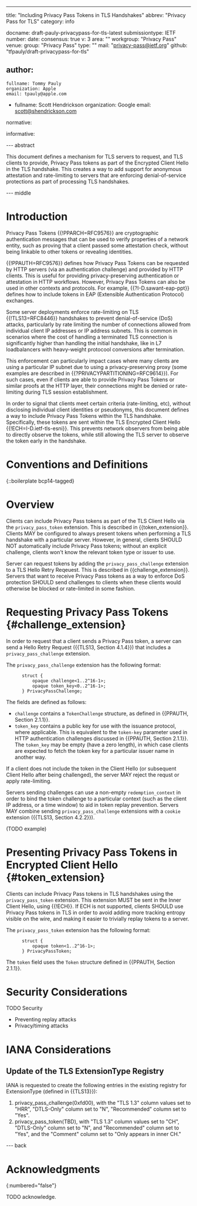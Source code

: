 ---
title: "Including Privacy Pass Tokens in TLS Handshakes"
abbrev: "Privacy Pass for TLS"
category: info

docname: draft-pauly-privacypass-for-tls-latest
submissiontype: IETF
number:
date:
consensus: true
v: 3
area: ""
workgroup: "Privacy Pass"
venue:
  group: "Privacy Pass"
  type: ""
  mail: "privacy-pass@ietf.org"
  github: "tfpauly/draft-privacypass-for-tls"

author:
 -
    fullname: Tommy Pauly
    organization: Apple
    email: tpauly@apple.com
 -
    fullname: Scott Hendrickson
    organization: Google
    email: scott@shendrickson.com

normative:

informative:


--- abstract

This document defines a mechanism for TLS servers to request, and TLS clients to
provide, Privacy Pass tokens as part of the Encrypted Client Hello in the TLS
handshake. This creates a way to add support for anonymous attestation and
rate-limiting to servers that are enforcing denial-of-service protections as
part of processing TLS handshakes.


--- middle

# Introduction

Privacy Pass Tokens {{!PPARCH=RFC9576}} are cryptographic authentication messages
that can be used to verify properties of a network entity, such as proving that a
client passed some attestation check, without being linkable to other tokens
or revealing identities.

{{!PPAUTH=RFC9576}} defines how Privacy Pass Tokens can be requested by HTTP servers
(via an authentication challenge) and provided by HTTP clients. This is useful
for providing privacy-preserving authentication or attestation in HTTP workflows.
However, Privacy Pass Tokens can also be used in other contexts and protocols.
For example, {{?I-D.sawant-eap-ppt}} defines how to include tokens in EAP
(Extensible Authentication Protocol) exchanges.

Some server deployments enforce rate-limiting on TLS {{!TLS13=RFC8446}}
handshakes to prevent denial-of-service (DoS) attacks, particularly by rate
limiting the number of connections allowed from individual client IP addresses
or IP address subnets. This is common in scenarios where the cost of handling a
terminated TLS connection is significantly higher than handling the initial
handshake, like in L7 loadbalancers with heavy-weight protocool conversions
after termination.

This enforcement can particularly impact cases where many clients are using a
particular IP subnet due to using a privacy-preserving proxy (some examples are
described in {{?PRIVACYPARTITIONING=RFC9614}}). For such cases, even if clients
are able to provide Privacy Pass Tokens or similar proofs at the HTTP layer,
their connections might be denied or rate-limiting during TLS session
establishment.

In order to signal that clients meet certain criteria (rate-limiting, etc),
without disclosing individual client identities or pseudonyms, this document
defines a way to include Privacy Pass Tokens within the TLS handshake.
Specifically, these tokens are sent within the TLS Encrypted Client Hello
{{!ECH=I-D.ietf-tls-esni}}. This  prevents network observers from being able to
directly observe the tokens, while still allowing the TLS server to observe the
token early in the handshake.

# Conventions and Definitions

{::boilerplate bcp14-tagged}

# Overview

Clients can include Privacy Pass tokens as part of the TLS Client Hello
via the `privacy_pass_token` extension. This is described in {{token_extension}}.
Clients MAY be configured to always present tokens when performing a TLS
handshake with a particular server. However, in general, clients SHOULD NOT
automatically include Privacy Pass tokens; without an explicit challenge,
clients won't know the relevant token type or issuer to use.

Server can request tokens by adding the `privacy_pass_challenge` extension
to a TLS Hello Retry Reqeuest. This is described in {{challenge_extension}}.
Servers that want to receive Privacy Pass tokens as a way to enforce DoS
protection SHOULD send challenges to clients when these clients would
otherwise be blocked or rate-limited in some fashion.

# Requesting Privacy Pass Tokens {#challenge_extension}

In order to request that a client sends a Privacy Pass token, a
server can send a Hello Retry Request ({{TLS13, Section
4.1.4}}) that includes a `privacy_pass_challenge` extension.

The `privacy_pass_challenge` extension has the following format:

~~~
      struct {
          opaque challenge<1..2^16-1>;
          opaque token_key<0..2^16-1>;
      } PrivacyPassChallenge;
~~~

The fields are defined as follows:

- `challenge` contains a `TokenChallenge` structure, as defined in
  {{PPAUTH, Section 2.1.1}}.
- `token_key` contains a public key for use with the issuance protocol,
  where applicable. This is equivalent to the `token-key` parameter used
  in HTTP authentication challenges discussed in {{PPAUTH, Section 2.1.1}}.
  The `token_key` may be empty (have a zero length), in which case clients
  are expected to fetch the token key for a particular issuer name in
  another way.

If a client does not include the token in the Client Hello (or subsequent Client
Hello after being challenged), the server MAY reject the requst or apply
rate-limiting.

Servers sending challenges can use a non-empty `redemption_context`
in order to bind the token challenge to a particular context (such as the client
IP address, or a time window) to aid in token replay prevention.
Servers MAY combine sending `privacy_pass_challenge` extensions with
a `cookie` extension ({{TLS13, Section 4.2.2}}).

(TODO example)

# Presenting Privacy Pass Tokens in Encrypted Client Hello {#token_extension}

Clients can include Privacy Pass tokens in TLS handshakes using the
`privacy_pass_token` extension. This extension MUST be sent in the Inner Client Hello,
using {{!ECH}}. If ECH is not supported, clients SHOULD use Privacy
Pass tokens in TLS in order to avoid adding more tracking entropy visible on
the wire, and making it easier to trivially replay tokens to a server.

The `privacy_pass_token` extension has the following format:

~~~
      struct {
          opaque token<1..2^16-1>;
      } PrivacyPassToken;
~~~

The `token` field uses the `Token` structure defined in {{PPAUTH, Section 2.1.1}}.

# Security Considerations

TODO Security

- Preventing replay attacks
- Privacy/timing attacks

# IANA Considerations

## Update of the TLS ExtensionType Registry

IANA is requested to create the following entries in the existing registry for
ExtensionType (defined in {{TLS13}}):

1. privacy_pass_challenge(0xfd00), with the "TLS 1.3" column values set to "HRR",
   "DTLS-Only" column set to "N", "Recommended" column set to "Yes".
1. privacy_pass_token(TBD), with "TLS 1.3" column values set to
   "CH", "DTLS-Only" column set to "N", and "Recommended" column set
   to "Yes", and the "Comment" column set to "Only appears in inner CH."

--- back

# Acknowledgments
{:numbered="false"}

TODO acknowledge.
